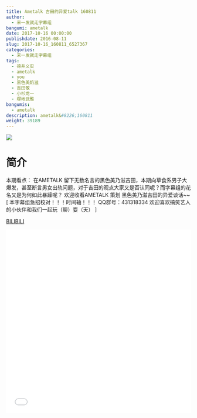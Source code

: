 ```yaml
---
title: Ametalk 吉田的异爱talk 160811
author: 
  - 来一发就走字幕组
bangumi: ametalk
date: 2017-10-16 00:00:00
publishdate: 2016-08-11
slug: 2017-10-16_160811_6527367
categories: 
  - 来一发就走字幕组
tags: 
  - 德井义实
  - ametalk
  - you
  - 黑色美奶滋
  - 吉田敬
  - 小杉龙一
  - 塚地武雅
bangumis: 
  - ametalk
description: ametalk&#8226;160811
weight: 39189
---
```


![](https://i.imgur.com/2BsoJAi.jpg)

# 简介  
本期看点： 在AMETALK 留下无数名言的黑色美乃滋吉田，本期向草食系男子大爆发，甚至断言男女出轨问题，对于吉田的观点大家又是否认同呢？而字幕组的花名又是为何如此暴躁呢？
欢迎收看AMETALK 策划 黑色美乃滋吉田的异爱谈话~~
[ 本字幕组急招校对！！！时间轴！！！ QQ群号：431318334 欢迎喜欢搞笑艺人的小伙伴和我们一起玩（聊）耍（天） ]

  [BILIBILI](https://www.bilibili.com/video/av6527367/)


<div class="vcontainer">  <iframe class='video' src="//www.bilibili.com/blackboard/player.html?aid=6527367" width="100%" height="500" frameborder="0" allowfullscreen="allowfullscreen"></iframe></div>
